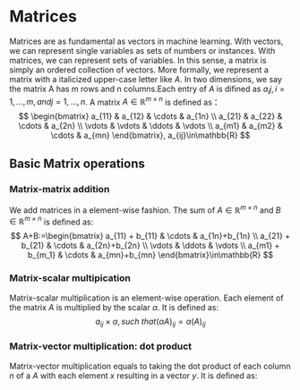 # Matrices
Matrices are as fundamental as vectors in machine learning. With vectors, we can represent single variables as sets of numbers or instances. With matrices, we can represent sets of variables. In this sense, a matrix is simply an ordered collection of vectors.
More formally, we represent a matrix with a italicized upper-case letter like $A$. In two dimensions, we say the matrix A has m rows and n columns.Each entry of $A$ is difined as $a_ij, i=1, \ldots ,m, and j=1, \ldots ,n$. A matrix $A\in\mathbb{R}^{m\times n}$ is defined as：
$$
\begin{bmatrix}
a_{11} & a_{12} & \cdots & a_{1n} \\
a_{21} & a_{22} & \cdots & a_{2n} \\
\vdots & \vdots & \ddots & \vdots \\
a_{m1} & a_{m2} & \cdots & a_{mn}
\end{bmatrix}, a_{ij}\in\mathbb{R}
$$

## Basic Matrix operations
### Matrix-matrix addition
We add matrices in a element-wise fashion. The sum of $A\in\mathbb{R}^{m\times n}$ and $B\in\mathbb{R}^{m\times n}$ is defined as:
$$
A+B:=\begin{bmatrix}
a_{11} + b_{11} & \cdots & a_{1n}+b_{1n} \\
a_{21} + b_{21} & \cdots & a_{2n}+b_{2n} \\
\vdots & \ddots & \vdots \\
a_{m1} + b_{m_1} & \cdots & a_{mn}+b_{mn}
\end{bmatrix}\in\mathbb{R}
$$
### Matrix-scalar multipication
Matrix-scalar multiplication is an element-wise operation. Each element of the matrix $A$ is multiplied by the scalar $\alpha$. It is defined as:
$$
a_{ij}\times\alpha, such\ that (\alpha A)_{ij}=\alpha(A)_{ij}
$$

### Matrix-vector multiplication: dot product
Matrix-vector multiplication equals to taking the dot product of each column $n$ of a $A$ with each element $x$ resulting in a vector $y$. It is defined as:
